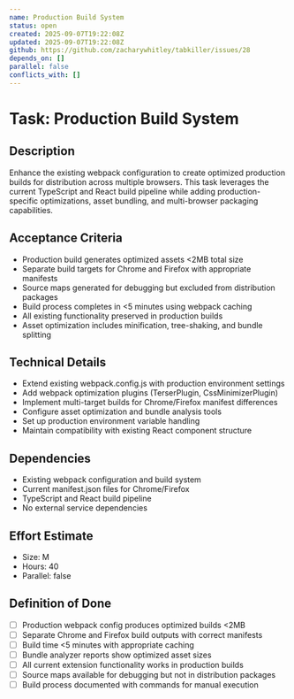 ```yaml
---
name: Production Build System
status: open
created: 2025-09-07T19:22:08Z
updated: 2025-09-07T19:22:08Z
github: https://github.com/zacharywhitley/tabkiller/issues/28
depends_on: []
parallel: false
conflicts_with: []
---
```


# Task: Production Build System

## Description
Enhance the existing webpack configuration to create optimized production builds for distribution across multiple browsers. This task leverages the current TypeScript and React build pipeline while adding production-specific optimizations, asset bundling, and multi-browser packaging capabilities.

## Acceptance Criteria
- Production build generates optimized assets <2MB total size
- Separate build targets for Chrome and Firefox with appropriate manifests
- Source maps generated for debugging but excluded from distribution packages
- Build process completes in <5 minutes using webpack caching
- All existing functionality preserved in production builds
- Asset optimization includes minification, tree-shaking, and bundle splitting

## Technical Details
- Extend existing webpack.config.js with production environment settings
- Add webpack optimization plugins (TerserPlugin, CssMinimizerPlugin)
- Implement multi-target builds for Chrome/Firefox manifest differences
- Configure asset optimization and bundle analysis tools
- Set up production environment variable handling
- Maintain compatibility with existing React component structure

## Dependencies
- Existing webpack configuration and build system
- Current manifest.json files for Chrome/Firefox
- TypeScript and React build pipeline
- No external service dependencies

## Effort Estimate  
- Size: M
- Hours: 40
- Parallel: false

## Definition of Done
- [ ] Production webpack config produces optimized builds <2MB
- [ ] Separate Chrome and Firefox build outputs with correct manifests
- [ ] Build time <5 minutes with appropriate caching
- [ ] Bundle analyzer reports show optimized asset sizes
- [ ] All current extension functionality works in production builds
- [ ] Source maps available for debugging but not in distribution packages
- [ ] Build process documented with commands for manual execution